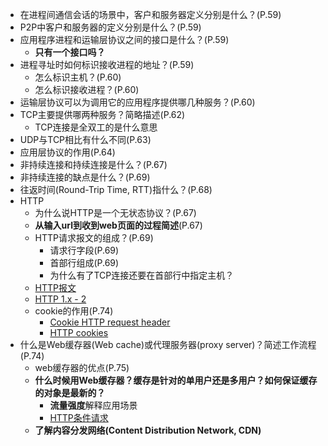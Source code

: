- 在进程间通信会话的场景中，客户和服务器定义分别是什么？(P.59)
- P2P中客户和服务器的定义分别是什么？(P.59)
- 应用程序进程和运输层协议之间的接口是什么？(P.59)
  - **只有一个接口吗？**
- 进程寻址时如何标识接收进程的地址？(P.59)
  - 怎么标识主机？(P.60)
  - 怎么标识接收进程？(P.60)
- 运输层协议可以为调用它的应用程序提供哪几种服务？(P.60)
- TCP主要提供哪两种服务？简略描述(P.62)
  - TCP连接是全双工的是什么意思
- UDP与TCP相比有什么不同(P.63)
- 应用层协议的作用(P.64)
- 非持续连接和持续连接是什么？(P.67)
- 非持续连接的缺点是什么？(P.69)
- 往返时间(Round-Trip Time, RTT)指什么？(P.68)
- HTTP
  - 为什么说HTTP是一个无状态协议？(P.67)
  - **从输入url到收到web页面的过程简述**(P.67)
  - HTTP请求报文的组成？(P.69)
    - 请求行字段(P.69)
    - 首部行组成(P.69)
    - 为什么有了TCP连接还要在首部行中指定主机？
  - [HTTP报文](https://developer.mozilla.org/zh-CN/docs/Web/HTTP/Messages)
  - [HTTP 1.x - 2](https://www.digitalocean.com/community/tutorials/http-1-1-vs-http-2-what-s-the-difference)
  - cookie的作用(P.74)
    - [Cookie HTTP request header](https://developer.mozilla.org/zh-CN/docs/Web/HTTP/Headers/Cookie)
    - [HTTP cookies](https://developer.mozilla.org/zh-CN/docs/Web/HTTP/Cookies)
- 什么是Web缓存器(Web cache)或代理服务器(proxy server)？简述工作流程(P.74)
  - web缓存器的优点(P.75)
  - **什么时候用Web缓存器？缓存是针对的单用户还是多用户？如何保证缓存的对象是最新的？**
    - **流量强度**解释应用场景
    - [HTTP条件请求](https://developer.mozilla.org/zh-CN/docs/Web/HTTP/Conditional_requests)
  - **了解内容分发网络(Content Distribution Network, CDN)**
